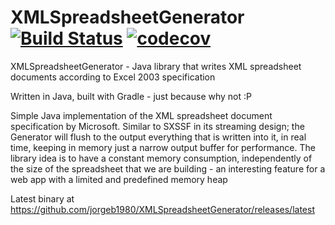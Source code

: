 XMLSpreadsheetGenerator [![Build Status](https://travis-ci.org/jorgeb1980/XMLSpreadsheetGenerator.svg?branch=master)](https://travis-ci.org/jorgeb1980/XMLSpreadsheetGenerator/builds/latest) [![codecov](https://codecov.io/gh/jorgeb1980/XMLSpreadsheetGenerator/branch/master/graph/badge.svg)](https://codecov.io/gh/jorgeb1980/XMLSpreadsheetGenerator)
=======================

XMLSpreadsheetGenerator - Java library that writes XML spreadsheet documents according to Excel 2003 specification

Written in Java, built with Gradle - just because why not :P

Simple Java implementation of the XML spreadsheet document specification by Microsoft.  Similar to SXSSF in its streaming
design; the Generator will flush to the output everything that is written into it, in real time, keeping in memory just a
narrow output buffer for performance.  The library idea is to have a constant memory consumption, independently of the size
of the spreadsheet that we are building - an interesting feature for a web app with a limited and predefined memory heap

Latest binary at
https://github.com/jorgeb1980/XMLSpreadsheetGenerator/releases/latest
